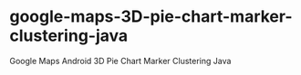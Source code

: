 # google-maps-3D-pie-chart-marker-clustering-java
Google Maps Android 3D Pie Chart Marker Clustering Java
